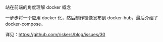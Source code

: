 站在前端的角度理解 docker 概念

一步步将一个应用 docker 化，然后制作镜像发布到 docker-hub，最后介绍了 docker-compose。

详见：https://github.com/riskers/blog/issues/30

